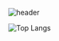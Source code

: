![header](https://capsule-render.vercel.app/api?type=waving&color=gradient&height=250&section=header&text=Decoy%20Them%20All😈&stroke=000000&strokeWidth=3&fontAlign=75&fontSize=70)

![Top Langs](https://github-readme-stats.vercel.app/api/top-langs/?username=decoyer&layout=compact)
